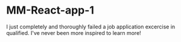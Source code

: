 # MM-React-app-1
I just completely and thoroughly failed a job application excercise in qualified. I've never been more inspired to learn more!
